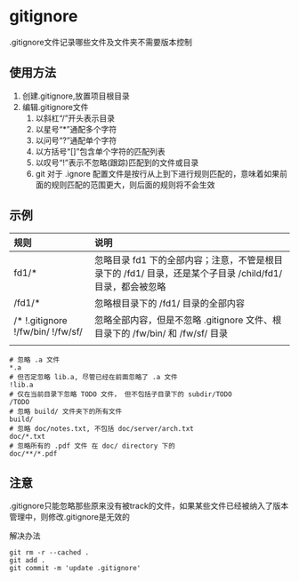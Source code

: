# gitignore

.gitignore文件记录哪些文件及文件夹不需要版本控制

## 使用方法

1. 创建.gitignore,放置项目根目录
2. 编辑.gitignore文件
   1. 以斜杠“/”开头表示目录
   2. 以星号“\*”通配多个字符
   3. 以问号“?”通配单个字符
   4. 以方括号“\[\]”包含单个字符的匹配列表
   5. 以叹号“!”表示不忽略\(跟踪\)匹配到的文件或目录
   6. git 对于 .ignore 配置文件是按行从上到下进行规则匹配的，意味着如果前面的规则匹配的范围更大，则后面的规则将不会生效

## 示例

| 规则 | 说明 |
| :--- | :--- |
| fd1/\* | 忽略目录 fd1 下的全部内容；注意，不管是根目录下的 /fd1/ 目录，还是某个子目录 /child/fd1/ 目录，都会被忽略 |
| /fd1/\* | 忽略根目录下的 /fd1/ 目录的全部内容 |
| /\*  !.gitignore !/fw/bin/ !/fw/sf/ | 忽略全部内容，但是不忽略 .gitignore 文件、根目录下的 /fw/bin/ 和 /fw/sf/ 目录 |
|  |  |

```text
# 忽略 .a 文件
*.a
# 但否定忽略 lib.a, 尽管已经在前面忽略了 .a 文件
!lib.a
# 仅在当前目录下忽略 TODO 文件， 但不包括子目录下的 subdir/TODO
/TODO
# 忽略 build/ 文件夹下的所有文件
build/
# 忽略 doc/notes.txt, 不包括 doc/server/arch.txt
doc/*.txt
# 忽略所有的 .pdf 文件 在 doc/ directory 下的
doc/**/*.pdf
```

## 注意

.gitignore只能忽略那些原来没有被track的文件，如果某些文件已经被纳入了版本管理中，则修改.gitignore是无效的

解决办法

```text
git rm -r --cached .
git add .
git commit -m 'update .gitignore'
```

